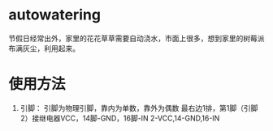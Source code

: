 # autowatering
节假日经常出外，家里的花花草草需要自动浇水，市面上很多，想到家里的树莓派布满灰尘，利用起来。
# 使用方法
1. 引脚：
    引脚为物理引脚，靠内为单数，靠外为偶数
	最右边1排，第1脚（引脚2）接继电器VCC，14脚-GND，16脚-IN
	2-VCC,14-GND,16-IN
